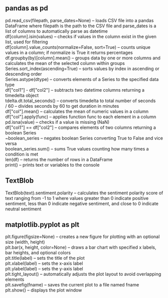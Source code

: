 ## pandas as pd
pd.read_csv(filepath, parse_dates=None) – loads CSV file into a pandas DataFrame where filepath is the path to the CSV file and parse_dates is a list of columns to automatically parse as datetime  
df[column].isin(values) – checks if values in the column exist in the given list, used for filtering  
df[column].value_counts(normalize=False, sort=True) – counts unique values in a column; if normalize is True it returns percentages  
df.groupby(by)[column].mean() – groups data by one or more columns and calculates the mean of the selected column within groups  
Series.sort_index(ascending=True) – sorts values by index in ascending or descending order  
Series.astype(dtype) – converts elements of a Series to the specified data type  
df["col1"] - df["col2"] – subtracts two datetime columns returning a timedelta object  
tdelta.dt.total_seconds() – converts timedelta to total number of seconds  
/ 60 – divides seconds by 60 to get duration in minutes  
df["col"].mean() – calculates the mean of numeric values in a column  
df["col"].apply(func) – applies function func to each element in a column  
pd.isna(value) – checks if a value is missing (NaN)  
df["col1"] == df["col2"] – compares elements of two columns returning a boolean Series  
~boolean_series – negates boolean Series converting True to False and vice versa  
boolean_series.sum() – sums True values counting how many times a condition is met  
len(df) – returns the number of rows in a DataFrame  
print() – prints text or variables to the console  

## TextBlob
TextBlob(text).sentiment.polarity – calculates the sentiment polarity score of text ranging from -1 to 1 where values greater than 0 indicate positive sentiment, less than 0 indicate negative sentiment, and close to 0 indicate neutral sentiment  

## matplotlib.pyplot as plt
plt.figure(figsize=None) – creates a new figure for plotting with an optional size (width, height)  
plt.bar(x, height, color=None) – draws a bar chart with specified x labels, bar heights, and optional colors  
plt.title(label) – sets the title of the plot  
plt.xlabel(label) – sets the x-axis label  
plt.ylabel(label) – sets the y-axis label  
plt.tight_layout() – automatically adjusts the plot layout to avoid overlapping elements  
plt.savefig(fname) – saves the current plot to a file named fname  
plt.show() – displays the plot window  
